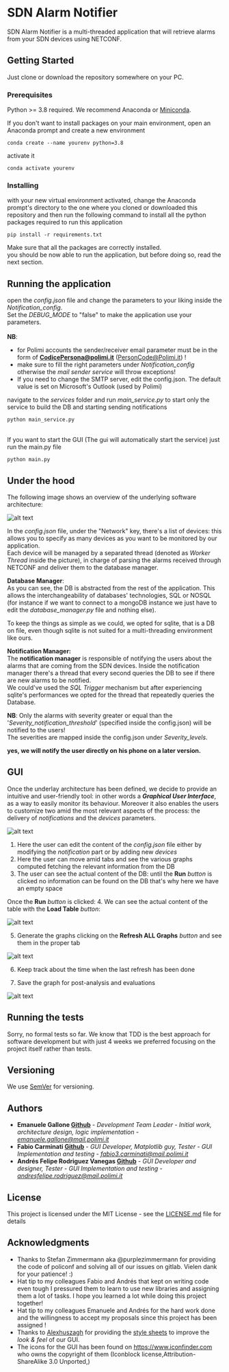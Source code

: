 # SDN Alarm Notifier

SDN Alarm Notifier is a multi-threaded application that will retrieve alarms from your SDN devices using NETCONF.

## Getting Started

Just clone or download the repository somewhere on your PC. <br>

### Prerequisites

Python >= 3.8 required. We recommend Anaconda or [Miniconda](https://docs.conda.io/en/latest/miniconda.html).

If you don't want to install packages on your main environment, open an Anaconda prompt and create a new environment
```
conda create --name yourenv python=3.8
```
activate it
```
conda activate yourenv
```

### Installing

with your new virtual environment activated,
change the Anaconda prompt's directory to the one where you cloned or downloaded this repository 
and then run the following command to install all the python packages required to run this application
``` 
pip install -r requirements.txt
```

Make sure that all the packages are correctly installed. <br>
you should be now able to run the application, but before doing so, read the next section.

## Running the application

open the *config.json* file and change the parameters to your liking inside the *Notification_config*. <br>
Set the *DEBUG_MODE* to "false" to make the application use your parameters. <br>
<br>
**NB**: 

* for Polimi accounts the sender/receiver email parameter must be in the form of **CodicePersona@polimi.it** (PersonCode@Polimi.it) !
* make sure to fill the right parameters under *Notification_config* otherwise the *mail sender service* will throw exceptions!
* If you need to change the SMTP server, edit the config.json. The default value is set on Microsoft's Outlook (used by Polimi)

navigate to the *services* folder and run *main_service.py* to start only the service to build the DB and starting sending notifications

``` 
python main_service.py
```

<br>If you want to start the GUI (The gui will automatically start the service) just run the main.py file
``` 
python main.py
```
## Under the hood
The following image shows an overview of the underlying software architecture:

![alt text](docu/img/project.png?raw=true)

In the *config.json* file, under the "Network" key, there's a list of devices:
this allows you to specify as many devices as you want to be monitored by our application. <br>
Each device will be managed by a separated thread (denoted as *Worker Thread* inside the picture),
in charge of parsing the alarms received through NETCONF and deliver them to the database manager.

**Database Manager**:<br>
As you can see, the DB is abstracted from the rest of the application. This allows the interchangeability of databases' technologies, SQL or NOSQL
(for instance if we want to connect to a mongoDB instance we just have to edit the *database_manager.py* file and nothing else).

To keep the things as simple as we could, we opted for sqlite, that is a DB on file, even though sqlite is not suited for a multi-threading environment like ours.

**Notification Manager:** <br>
The **notification manager** is responsible of notifying the users about the alarms that are coming from the SDN devices.
Inside the notification manager there's a thread that every second queries the DB to see if there are new alarms to be notified.<br>
We could've used the *SQL Trigger* mechanism but
after experiencing sqlite's performances we opted for the thread that repeatedly queries the Database.

**NB**: Only the alarms with severity greater or equal than the '*Severity_notification_threshold*' (specified inside the config.json) will be notified to the users! <br>
The severities are mapped inside the config.json under *Severity_levels*.

**yes, we will notify the user directly on his phone on a later version.**

## GUI 
Once the underlay architecture has been defined, we decide to provide an intuitive and user-friendly tool: in other words a  ***Graphical User Interface***, as a way to easily monitor its behaviour. Moreover it also enables the users to customize two amid the most relevant aspects of the process: the delivery of *notifications* and the *devices* parameters.  

![alt text](docu/img/home.png?raw=true)

1. Here the user can edit the content of the *config.json* file either by modifying the *notification* part or by adding new *devices*
2. Here the user can move amid tabs and see the various graphs computed fetching the relevant information from the DB
3. The user can see the actual content of the DB: until the **Run** *button* is clicked no information can be found on the DB that's why here we have an empty space 


Once the **Run** *button* is clicked:
4. We can see the actual content of the table with the **Load Table** *button*:

![alt text](docu/img/table.png?raw=true)

5. Generate the graphs clicking on the **Refresh ALL Graphs** *button* and see them in the proper tab

![alt text](docu/img/graph1Steps.png?raw=true)

6. Keep track about the time when the last refresh has been done 

7. Save the graph for post-analysis and evaluations

![alt text](docu/img/saveGraph1.png?raw=true)

## Running the tests

Sorry, no formal tests so far. We know that TDD is the best approach for software development 
but with just 4 weeks we preferred focusing on the project itself rather than tests.

## Versioning

We use [SemVer](http://semver.org/) for versioning.

## Authors

* **Emanuele Gallone [Github](https://github.com/EmanueleGallone/)** - *Development Team Leader* - *Initial work, architecture design, logic implementation* -  *emanuele.gallone@mail.polimi.it*
* **Fabio Carminati [Github](https://github.com/fabiocarminati)** - *GUI Developer, Matplotlib guy, Tester* - *GUI Implementation and testing* - *fabio3.carminati@mail.polimi.it*
* **Andrés Felipe Rodriguez Vanegas [Github](https://github.com/andresrodriv)** - *GUI Developer and designer, Tester* - *GUI Implementation and testing* - *andresfelipe.rodriguez@mail.polimi.it*

## License

This project is licensed under the MIT License - see the [LICENSE.md](LICENSE.md) file for details

## Acknowledgments

* Thanks to Stefan Zimmermann aka @purplezimmermann for providing the code of policonf and
solving all of our issues on gitlab. Vielen dank for your patience! :)
* Hat tip to my colleagues Fabio and Andrés that kept on writing
 code even tough I pressured them to learn to use new libraries and
 assigning them a lot of tasks. I hope you learned a lot while doing this project together!
* Hat tip to my colleagues Emanuele and Andrés for the hard work done and the willingness to accept my proposals since this project has been assigned !
 * Thanks to [Alexhuszagh](https://github.com/Alexhuszagh) for providing the [style sheets](https://github.com/Alexhuszagh/BreezeStyleSheets) to improve the *look & feel* of our GUI.
 * The icons for the GUI has been found on https://www.iconfinder.com who owns the copyright of them (Iconblock license,Attribution-ShareAlike 3.0 Unported,)

